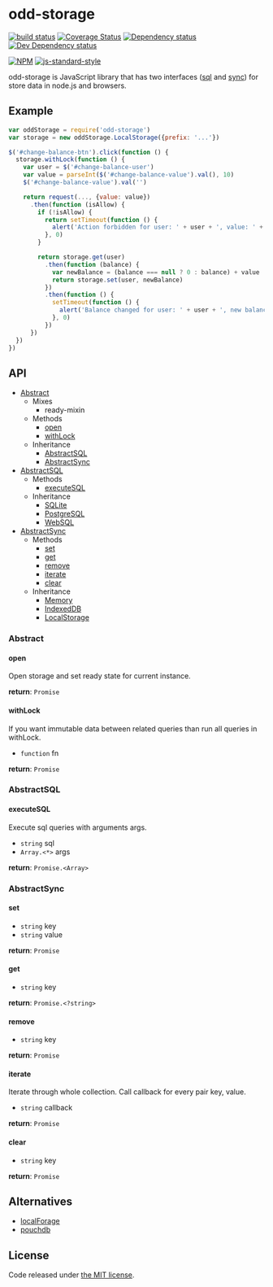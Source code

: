 # odd-storage

[![build status](https://img.shields.io/travis/fanatid/odd-storage.svg?branch=master&style=flat-square)](http://travis-ci.org/fanatid/odd-storage)
[![Coverage Status](https://img.shields.io/coveralls/fanatid/odd-storage.svg?style=flat-square)](https://coveralls.io/r/fanatid/odd-storage)
[![Dependency status](https://img.shields.io/david/fanatid/odd-storage.svg?style=flat-square)](https://david-dm.org/fanatid/odd-storage#info=dependencies)
[![Dev Dependency status](https://img.shields.io/david/fanatid/odd-storage.svg?style=flat-square)](https://david-dm.org/fanatid/odd-storage#info=devDependencies)

[![NPM](https://nodei.co/npm/odd-storage.png)](https://www.npmjs.com/package/odd-storage)
[![js-standard-style](https://cdn.rawgit.com/feross/standard/master/badge.svg)](https://github.com/feross/standard)

odd-storage is JavaScript library that has two interfaces ([sql](#abstractsql) and [sync](#abstractsync)) for store data in node.js and browsers.

## Example

```js
var oddStorage = require('odd-storage')
var storage = new oddStorage.LocalStorage({prefix: '...'})

$('#change-balance-btn').click(function () {
  storage.withLock(function () {
    var user = $('#change-balance-user')
    var value = parseInt($('#change-balance-value').val(), 10)
    $('#change-balance-value').val('')

    return request(..., {value: value})
      .then(function (isAllow) {
        if (!isAllow) {
          return setTimeout(function () {
            alert('Action forbidden for user: ' + user + ', value: ' + value)
          }, 0)
        }

        return storage.get(user)
          .then(function (balance) {
            var newBalance = (balance === null ? 0 : balance) + value
            return storage.set(user, newBalance)
          })
          .then(function () {
            setTimeout(function () {
              alert('Balance changed for user: ' + user + ', new balance ' + balance)
            }, 0)
          })
      })
  })
})
```

## API

  * [Abstract](#abstract)
    * Mixes
      * ready-mixin
    * Methods
      * [open](#open)
      * [withLock](#withlock)
    * Inheritance
      * [AbstractSQL](#abstractsql)
      * [AbstractSync](#abstractsync)
  * [AbstractSQL](#abstractsql)
    * Methods
      * [executeSQL](#executesql)
    * Inheritance
      * [SQLite](#sqlite)
      * [PostgreSQL](#postgresql)
      * [WebSQL](#websql)
  * [AbstractSync](#abstractsync)
    * Methods
      * [set](#set)
      * [get](#get)
      * [remove](#remove)
      * [iterate](#iterate)
      * [clear](#clear)
    * Inheritance
      * [Memory](#memory)
      * [IndexedDB](#indexeddb)
      * [LocalStorage](#localstorage)

### Abstract

#### open

Open storage and set ready state for current instance.

**return**: `Promise`

#### withLock

If you want immutable data between related queries than run all queries in withLock.

  * `function` fn

**return**: `Promise`

### AbstractSQL

#### executeSQL

Execute sql queries with arguments args.

  * `string` sql
  * `Array.<*>` args

**return**: `Promise.<Array>`

### AbstractSync

#### set

  * `string` key
  * `string` value

**return**: `Promise`

#### get

  * `string` key

**return**: `Promise.<?string>`

#### remove

  * `string` key

**return**: `Promise`

#### iterate

Iterate through whole collection. Call callback for every pair key, value.

  * `string` callback

**return**: `Promise`

#### clear

  * `string` key

**return**: `Promise`

## Alternatives

  * [localForage](https://github.com/mozilla/localForage)
  * [pouchdb](https://github.com/pouchdb/pouchdb)

## License

Code released under [the MIT license](LICENSE).
